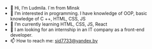 - 👋 Hi, I’m Ludmila. I`m from Minsk
- 👀 I’m interested in programming. I have knowledge of OOP, basic knowledge of C ++, HTML, CSS, JS
- 🌱 I’m currently learning HTML, CSS, JS, React
- 💞️ I am looking for an internship in an IT company as a front-end developer.
- 📫 How to reach me: sid7733@yandex.by

<!---
sid7733/sid7733 is a ✨ special ✨ repository because its `README.md` (this file) appears on your GitHub profile.
You can click the Preview link to take a look at your changes.
--->
